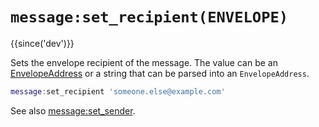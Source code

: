 # `message:set_recipient(ENVELOPE)`

{{since('dev')}}

Sets the envelope recipient of the message.  The value can be an
[EnvelopeAddress](../address/index.md) or a string that can be
parsed into an `EnvelopeAddress`.

```lua
message:set_recipient 'someone.else@example.com'
```

See also [message:set_sender](set_sender.md).

